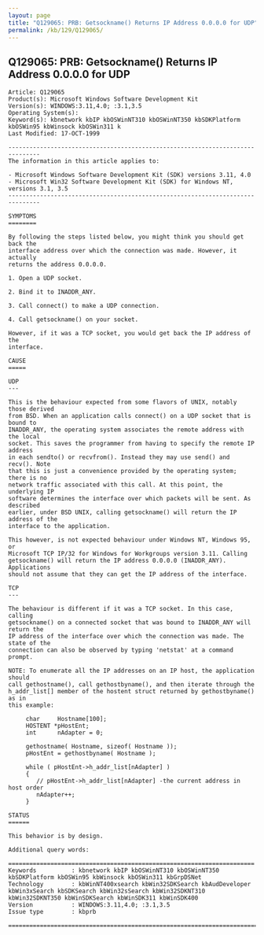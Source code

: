 ```yaml
---
layout: page
title: "Q129065: PRB: Getsockname() Returns IP Address 0.0.0.0 for UDP"
permalink: /kb/129/Q129065/
---
```


## Q129065: PRB: Getsockname() Returns IP Address 0.0.0.0 for UDP

	Article: Q129065
	Product(s): Microsoft Windows Software Development Kit
	Version(s): WINDOWS:3.11,4.0; :3.1,3.5
	Operating System(s): 
	Keyword(s): kbnetwork kbIP kbOSWinNT310 kbOSWinNT350 kbSDKPlatform kbOSWin95 kbWinsock kbOSWin311 k
	Last Modified: 17-OCT-1999
	
	-------------------------------------------------------------------------------
	The information in this article applies to:
	
	- Microsoft Windows Software Development Kit (SDK) versions 3.11, 4.0 
	- Microsoft Win32 Software Development Kit (SDK) for Windows NT, versions 3.1, 3.5 
	-------------------------------------------------------------------------------
	
	SYMPTOMS
	========
	
	By following the steps listed below, you might think you should get back the
	interface address over which the connection was made. However, it actually
	returns the address 0.0.0.0.
	
	1. Open a UDP socket.
	
	2. Bind it to INADDR_ANY.
	
	3. Call connect() to make a UDP connection.
	
	4. Call getsockname() on your socket.
	
	However, if it was a TCP socket, you would get back the IP address of the
	interface.
	
	CAUSE
	=====
	
	UDP
	---
	
	This is the behaviour expected from some flavors of UNIX, notably those derived
	from BSD. When an application calls connect() on a UDP socket that is bound to
	INADDR_ANY, the operating system associates the remote address with the local
	socket. This saves the programmer from having to specify the remote IP address
	in each sendto() or recvfrom(). Instead they may use send() and recv(). Note
	that this is just a convenience provided by the operating system; there is no
	network traffic associated with this call. At this point, the underlying IP
	software determines the interface over which packets will be sent. As described
	earlier, under BSD UNIX, calling getsockname() will return the IP address of the
	interface to the application.
	
	This however, is not expected behaviour under Windows NT, Windows 95, or
	Microsoft TCP IP/32 for Windows for Workgroups version 3.11. Calling
	getsockname() will return the IP address 0.0.0.0 (INADDR_ANY). Applications
	should not assume that they can get the IP address of the interface.
	
	TCP
	---
	
	The behaviour is different if it was a TCP socket. In this case, calling
	getsockname() on a connected socket that was bound to INADDR_ANY will return the
	IP address of the interface over which the connection was made. The state of the
	connection can also be observed by typing 'netstat' at a command prompt.
	
	NOTE: To enumerate all the IP addresses on an IP host, the application should
	call gethostname(), call gethostbyname(), and then iterate through the
	h_addr_list[] member of the hostent struct returned by gethostbyname() as in
	this example:
	
	     char     Hostname[100];
	     HOSTENT *pHostEnt;
	     int      nAdapter = 0;
	
	     gethostname( Hostname, sizeof( Hostname ));
	     pHostEnt = gethostbyname( Hostname );
	
	     while ( pHostEnt->h_addr_list[nAdapter] )
	     {
	        // pHostEnt->h_addr_list[nAdapter] -the current address in host order
	        nAdapter++;
	     }
	
	STATUS
	======
	
	This behavior is by design.
	
	Additional query words:
	
	======================================================================
	Keywords          : kbnetwork kbIP kbOSWinNT310 kbOSWinNT350 kbSDKPlatform kbOSWin95 kbWinsock kbOSWin311 kbGrpDSNet 
	Technology        : kbWinNT400xsearch kbWin32SDKSearch kbAudDeveloper kbWin3xSearch kbSDKSearch kbWin32sSearch kbWin32SDKNT310 kbWin32SDKNT350 kbWinSDKSearch kbWinSDK311 kbWinSDK400
	Version           : WINDOWS:3.11,4.0; :3.1,3.5
	Issue type        : kbprb
	
	=============================================================================
	
